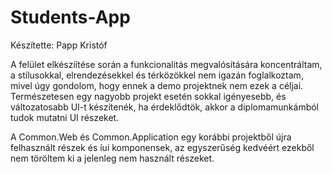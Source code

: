 # Students-App
Készítette: Papp Kristóf

A felület elkészíítése során a funkcionalitás megvalósítására koncentráltam, a stílusokkal, elrendezésekkel és térközökkel nem igazán foglalkoztam, mivel úgy gondolom, hogy ennek a demo projektnek nem ezek a céljai. Természetesen egy nagyobb projekt esetén sokkal igényesebb, és változatosabb UI-t készítenék, ha érdeklődtök, akkor a diplomamunkámból tudok mutatni UI részeket. 

A Common.Web és Common.Application egy korábbi projektből újra felhasznált részek és íui komponensek, az egyszerűség kedvéért ezekből nem töröltem ki a jelenleg nem használt részeket.
